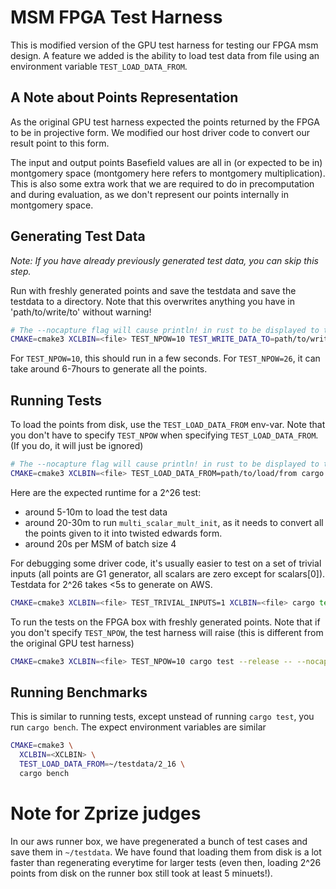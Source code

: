 # MSM FPGA Test Harness

This is modified version of the GPU test harness for testing our FPGA msm design. A
feature we added is the ability to load test data from file using an environment
variable `TEST_LOAD_DATA_FROM`.

## A Note about Points Representation

As the original GPU test harness expected the points returned by the FPGA to
be in projective form. We modified our host driver code to convert our result
point to this form.

The input and output points Basefield values are all in (or expected to be in)
montgomery space (montgomery here refers to montgomery multiplication). This
is also some extra work that we are required to do in precomputation and
during evaluation, as we don't represent our points internally in montgomery
space.

## Generating Test Data

_Note: If you have already previously generated test data, you can skip this step._

Run with freshly generated points and save the testdata and save the testdata
to a directory. Note that this overwrites anything you have in 'path/to/write/to'
without warning!

```bash
# The --nocapture flag will cause println! in rust to be displayed to the user
CMAKE=cmake3 XCLBIN=<file> TEST_NPOW=10 TEST_WRITE_DATA_TO=path/to/write/to cargo test --release -- --nocapture
```

For `TEST_NPOW=10`, this should run in a few seconds. For `TEST_NPOW=26`, it can take
around 6-7hours to generate all the points.

## Running Tests

To load the points from disk, use the `TEST_LOAD_DATA_FROM` env-var. Note that
you don't have to specify `TEST_NPOW` when specifying `TEST_LOAD_DATA_FROM`.
(If you do, it will just be ignored)

```bash
# The --nocapture flag will cause println! in rust to be displayed to the user
CMAKE=cmake3 XCLBIN=<file> TEST_LOAD_DATA_FROM=path/to/load/from cargo test --release -- --nocapture
```

Here are the expected runtime for a 2^26 test:
- around 5-10m to load the test data
- around 20-30m to run `multi_scalar_mult_init`, as it needs to convert all the points given to it
  into twisted edwards form.
- around 20s per MSM of batch size 4

For debugging some driver code, it's usually easier to test on a set of trivial
inputs (all points are G1 generator, all scalars are zero except for scalars[0]).
Testdata for 2^26 takes <5s to generate on AWS.

```bash
CMAKE=cmake3 XCLBIN=<file> TEST_TRIVIAL_INPUTS=1 XCLBIN=<file> cargo test --release -- --nocapture
```

To run the tests on the FPGA box with freshly generated points. Note that if
you don't specify `TEST_NPOW`, the test harness will raise (this is different
from the original GPU test harness)

```bash
CMAKE=cmake3 XCLBIN=<file> TEST_NPOW=10 cargo test --release -- --nocapture
```

## Running Benchmarks

This is similar to running tests, except unstead of running `cargo test`, you
run `cargo bench`. The expect environment variables are similar

```bash
CMAKE=cmake3 \
  XCLBIN=<XCLBIN> \
  TEST_LOAD_DATA_FROM=~/testdata/2_16 \
  cargo bench
```

# Note for Zprize judges

In our aws runner box, we have pregenerated a bunch of test cases and save them in `~/testdata`.
We have found that loading them from disk is a lot faster than regenerating everytime for larger
tests (even then, loading 2^26 points from disk on the runner box still took at least
5 minuets!).
